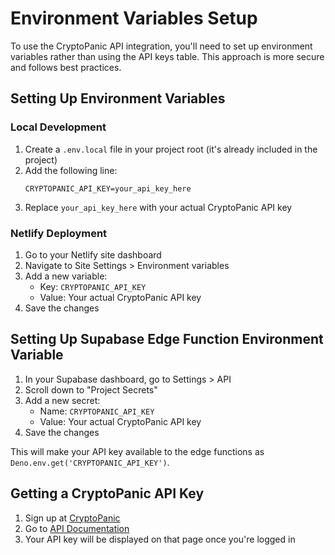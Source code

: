 # Environment Variables Setup

To use the CryptoPanic API integration, you'll need to set up environment variables rather than using the API keys table. This approach is more secure and follows best practices.

## Setting Up Environment Variables

### Local Development
1. Create a `.env.local` file in your project root (it's already included in the project)
2. Add the following line:
   ```
   CRYPTOPANIC_API_KEY=your_api_key_here
   ```
3. Replace `your_api_key_here` with your actual CryptoPanic API key

### Netlify Deployment
1. Go to your Netlify site dashboard
2. Navigate to Site Settings > Environment variables
3. Add a new variable:
   - Key: `CRYPTOPANIC_API_KEY`
   - Value: Your actual CryptoPanic API key
4. Save the changes

## Setting Up Supabase Edge Function Environment Variable
1. In your Supabase dashboard, go to Settings > API
2. Scroll down to "Project Secrets"
3. Add a new secret:
   - Name: `CRYPTOPANIC_API_KEY`
   - Value: Your actual CryptoPanic API key
4. Save the changes

This will make your API key available to the edge functions as `Deno.env.get('CRYPTOPANIC_API_KEY')`.

## Getting a CryptoPanic API Key
1. Sign up at [CryptoPanic](https://cryptopanic.com/)
2. Go to [API Documentation](https://cryptopanic.com/developers/api/)
3. Your API key will be displayed on that page once you're logged in